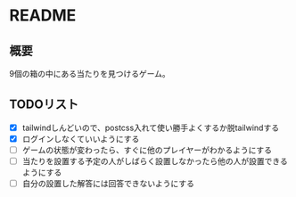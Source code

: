 # README

## 概要
9個の箱の中にある当たりを見つけるゲーム。

## TODOリスト
- [x] tailwindしんどいので、postcss入れて使い勝手よくするか脱tailwindする
- [x] ログインしなくていいようにする
- [ ] ゲームの状態が変わったら、すぐに他のプレイヤーがわかるようにする
- [ ] 当たりを設置する予定の人がしばらく設置しなかったら他の人が設置できるようにする
- [ ] 自分の設置した解答には回答できないようにする